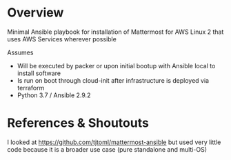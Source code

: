 
# Overview

Minimal Ansible playbook for installation of Mattermost for AWS Linux 2 that uses AWS Services wherever possible

Assumes

- Will be executed by packer or upon initial bootup with Ansible local to install software
- Is run on boot through cloud-init after infrastructure is deployed via terraform
- Python 3.7 / Ansible 2.9.2

# References & Shoutouts

I looked at https://github.com/tjtoml/mattermost-ansible but used very little code because it is a broader use case (pure standalone and multi-OS)
